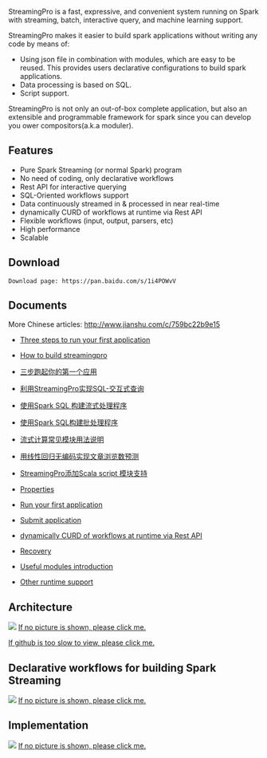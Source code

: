 StreamingPro is a fast, expressive, and convenient system running on Spark with streaming, batch, interactive query, and machine learning support.

StreamingPro makes it easier to build spark applications without writing any code by means of:

* Using json file in combination with modules, which are easy to be reused. This provides users declarative configurations to build spark applications.
* Data processing is based on SQL.
* Script support. 
 
StreamingPro is not only an out-of-box complete application, but also an extensible and programmable framework for spark since you can develop you ower compositors(a.k.a moduler). 

## Features

* Pure Spark Streaming (or normal Spark) program
* No need of coding, only declarative workflows
* Rest API for interactive querying
* SQL-Oriented workflows support
* Data continuously streamed in & processed in near real-time
* dynamically CURD of workflows at runtime via Rest API 
* Flexible workflows (input, output, parsers, etc) 
* High performance
* Scalable

## Download

```
Download page: https://pan.baidu.com/s/1i4POWvV
```

## Documents

More Chinese articles: http://www.jianshu.com/c/759bc22b9e15

* [Three steps to run your first application](https://github.com/allwefantasy/streamingpro/wiki/Three-steps-to-run-your-first-application)
* [How to build streamingpro](https://github.com/allwefantasy/streamingpro/wiki/Build)

* [三步跑起你的第一个应用](https://github.com/allwefantasy/streamingpro/wiki/三步跑起你的第一个应用)
* [利用StreamingPro实现SQL-交互式查询](https://github.com/allwefantasy/streamingpro/wiki/利用StreamingPro实现SQL-交互式查询)
* [使用Spark SQL 构建流式处理程序](http://www.jianshu.com/p/d10edd6c7cf9)
* [使用Spark SQL构建批处理程序](http://www.jianshu.com/p/7f6cb8eaadef)

* [流式计算常见模块用法说明](http://www.jianshu.com/p/9c0d00498cb8)
* [用线性回归无编码实现文章浏览数预测](http://www.jianshu.com/p/d053a21944f5)
* [StreamingPro添加Scala script 模块支持](http://www.jianshu.com/p/b33c36cd3481)
* [Properties](https://github.com/allwefantasy/streamingpro/wiki/Properties)

* [Run your first application](docs/Run-your-first-application.md)
* [Submit application](https://github.com/allwefantasy/streamingpro/wiki/Submit-application)
* [dynamically CURD of workflows  at runtime via Rest API](https://github.com/allwefantasy/streamingpro/wiki/Dynamically-add-Job-via-Rest-API)
* [Recovery](https://github.com/allwefantasy/streamingpro/wiki/Recovery)
* [Useful modules introduction](https://github.com/allwefantasy/streamingpro/wiki/Common-compositors-introduction)
* [Other runtime support](https://github.com/allwefantasy/streamingpro/wiki/Runtime-support)


## Architecture

![](https://github.com/allwefantasy/streamingpro/blob/master/images/Snip20160510_3.png)
[If no picture is shown, please click me.](http://upload-images.jianshu.io/upload_images/1063603-383c19104e141031.png?imageMogr2/auto-orient/strip%7CimageView2/2/w/1240)


[If github is too slow to view, please click me.](http://www.jianshu.com/p/3c19f8b9341c)


## Declarative workflows for building Spark Streaming  

![](https://github.com/allwefantasy/streamingpro/blob/master/images/Snip20160510_4.png)
[If no picture is shown, please click me.](http://upload-images.jianshu.io/upload_images/1063603-968e744a1ef2e334.png?imageMogr2/auto-orient/strip%7CimageView2/2/w/1240)

## Implementation

![](https://github.com/allwefantasy/streamingpro/blob/master/images/Snip20160510_1.png)
[If no picture is shown, please click me.](http://upload-images.jianshu.io/upload_images/1063603-26dd2d88611a8b93.png?imageMogr2/auto-orient/strip%7CimageView2/2/w/1240)








 
